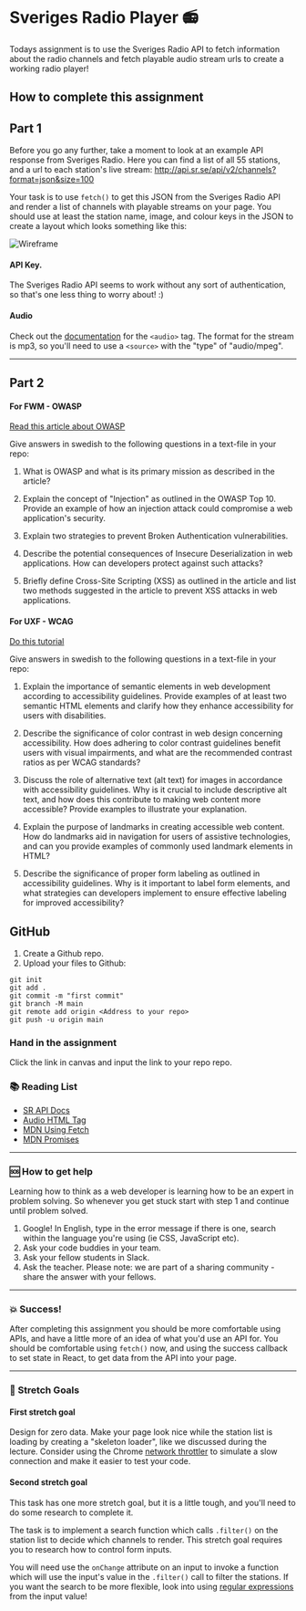 # Sveriges Radio Player :radio:

Todays assignment is to use the Sveriges Radio API to fetch information about the radio channels and fetch playable audio stream urls to create a working radio player!

## How to complete this assignment

## Part 1

Before you go any further, take a moment to look at an example API response from Sveriges Radio. Here you can find a list of all 55 stations, and a url to each station's live stream: http://api.sr.se/api/v2/channels?format=json&size=100

Your task is to use `fetch()` to get this JSON from the Sveriges Radio API and render a list of channels with playable streams on your page. You should use at least the station name, image, and colour keys in the JSON to create a layout which looks something like this:

![Wireframe](https://github.com/davidshore/chas_radioplayer/blob/main/wireframe.png?raw=true)

#### API Key.

The Sveriges Radio API seems to work without any sort of authentication, so that's one less thing to worry about! :)

#### Audio

Check out the [documentation](https://www.w3schools.com/tags/tag_audio.asp) for the `<audio>` tag. The format for the stream is mp3, so you'll need to use a `<source>` with the "type" of "audio/mpeg".

---

## Part 2

#### For FWM - OWASP

[Read this article about OWASP](https://www.cloudflare.com/learning/security/threats/owasp-top-10/)

Give answers in swedish to the following questions in a text-file in your repo:

1. What is OWASP and what is its primary mission as described in the article?

1. Explain the concept of "Injection" as outlined in the OWASP Top 10. Provide an example of how an injection attack could compromise a web application's security.

1. Explain two strategies to prevent Broken Authentication vulnerabilities.

1. Describe the potential consequences of Insecure Deserialization in web applications. How can developers protect against such attacks?

1. Briefly define Cross-Site Scripting (XSS) as outlined in the article and list two methods suggested in the article to prevent XSS attacks in web applications.

#### For UXF - WCAG

[Do this tutorial](https://www.w3schools.com/accessibility/)

Give answers in swedish to the following questions in a text-file in your repo:

1. Explain the importance of semantic elements in web development according to accessibility guidelines. Provide examples of at least two semantic HTML elements and clarify how they enhance accessibility for users with disabilities.

2. Describe the significance of color contrast in web design concerning accessibility. How does adhering to color contrast guidelines benefit users with visual impairments, and what are the recommended contrast ratios as per WCAG standards?

3. Discuss the role of alternative text (alt text) for images in accordance with accessibility guidelines. Why is it crucial to include descriptive alt text, and how does this contribute to making web content more accessible? Provide examples to illustrate your explanation.

4. Explain the purpose of landmarks in creating accessible web content. How do landmarks aid in navigation for users of assistive technologies, and can you provide examples of commonly used landmark elements in HTML?

5. Describe the significance of proper form labeling as outlined in accessibility guidelines. Why is it important to label form elements, and what strategies can developers implement to ensure effective labeling for improved accessibility?

## GitHub

1. Create a Github repo.
2. Upload your files to Github:

```
git init
git add .
git commit -m "first commit"
git branch -M main
git remote add origin <Address to your repo>
git push -u origin main
```

### Hand in the assignment

Click the link in canvas and input the link to your repo repo.

### :books: Reading List

- [SR API Docs](http://sverigesradio.se/api/documentation/v2/index.html)
- [Audio HTML Tag](https://www.w3schools.com/tags/tag_audio.asp)
- [MDN Using Fetch](https://developer.mozilla.org/en-US/docs/Web/API/Fetch_API/Using_Fetch)
- [MDN Promises](https://developer.mozilla.org/en-US/docs/Web/JavaScript/Reference/Global_Objects/Promise)

---

### :sos: How to get help

Learning how to think as a web developer is learning how to be an expert in problem solving. So whenever you get stuck start with step 1 and continue until problem solved.

1. Google! In English, type in the error message if there is one, search within the language you're using (ie CSS, JavaScript etc).
2. Ask your code buddies in your team.
3. Ask your fellow students in Slack.
4. Ask the teacher. Please note: we are part of a sharing community - share the answer with your fellows.

---

### :boom: Success!

After completing this assignment you should be more comfortable using APIs, and have a little more of an idea of what you'd use an API for. You should be comfortable using `fetch()` now, and using the success callback to set state in React, to get data from the API into your page.

---

### :runner: Stretch Goals

#### First stretch goal

Design for zero data. Make your page look nice while the station list is loading by creating a "skeleton loader", like we discussed during the lecture. Consider using the Chrome [network throttler](https://developers.google.com/web/tools/chrome-devtools/network-performance/network-conditions) to simulate a slow connection and make it easier to test your code.

#### Second stretch goal

This task has one more stretch goal, but it is a little tough, and you'll need to do some research to complete it.

The task is to implement a search function which calls `.filter()` on the station list to decide which channels to render. This stretch goal requires you to research how to control form inputs.

You will need use the `onChange` attribute on an input to invoke a function which will use the input's value in the `.filter()` call to filter the stations. If you want the search to be more flexible, look into using [regular expressions](https://developer.mozilla.org/en-US/docs/Web/JavaScript/Reference/Global_Objects/String/match) from the input value!
